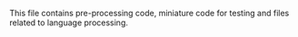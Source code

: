 This file contains pre-processing code, miniature code for testing and files related to language processing.
